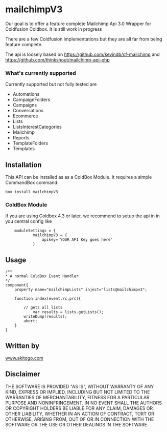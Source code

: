 # mailchimpV3
Our goal is to offer a feature complete Mailchimp Api 3.0 Wrapper for Coldfusion Coldbox. It is still work in progress

There are a few Coldfusion implementations but they are all far from being feature complete.

The api is loosely based on https://github.com/kevindb/cf-mailchimp and https://github.com/thinkshout/mailchimp-api-php

### What's currently supported
Currently supported but not fully tested are
- Automations
- CampaignFolders
- Campaigns
- Conversations
- Ecommerce
- Lists
- ListsInterestCategories
- Mailchimp
- Reports
- TemplateFolders
- Templates

## Installation 
This API can be installed as as a ColdBox Module.  It requires a simple CommandBox command:

```
box install mailchimpV3
```



### ColdBox Module
If you are using Coldbox 4.3 or later, we recommend to setup the api in in you central config like

```
 	moduleSettings = {
    		mailchimpV3 = {
        		apikey='YOUR API Key goes here'
    	  	}

```
## Usage
```
/**
* A normal ColdBox Event Handler
*/
component{
	property name="mailchimpLists" inject="lists@mailchimpv3";
	
	function index(event,rc,prc){
	
		// gets all lists
    		var results = lists.getLists();
	  	writeDump(results);
		abort;
	}
}

```

## Written by
www.akitogo.com

## Disclaimer
THE SOFTWARE IS PROVIDED "AS IS", WITHOUT WARRANTY OF ANY KIND, EXPRESS OR IMPLIED, INCLUDING BUT NOT LIMITED TO THE WARRANTIES OF MERCHANTABILITY, FITNESS FOR A PARTICULAR PURPOSE AND NONINFRINGEMENT. IN NO EVENT SHALL THE AUTHORS OR COPYRIGHT HOLDERS BE LIABLE FOR ANY CLAIM, DAMAGES OR OTHER LIABILITY, WHETHER IN AN ACTION OF CONTRACT, TORT OR OTHERWISE, ARISING FROM, OUT OF OR IN CONNECTION WITH THE SOFTWARE OR THE USE OR OTHER DEALINGS IN THE SOFTWARE.
